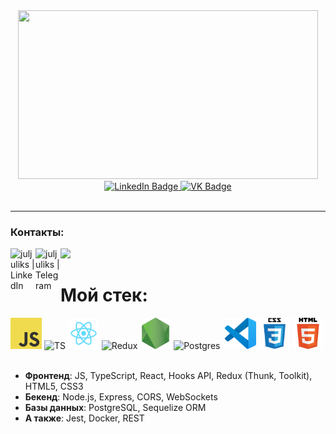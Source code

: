 <div id="header" align="center">
  <img src="https://media.giphy.com/media/MeJgB3yMMwIaHmKD4z/giphy.gif" width="480" height="270">
</div>


<div id="badges" align="center">
  <a href="https://www.linkedin.com/in/sandra1ex/">
    <img src="https://img.shields.io/badge/LinkedIn-blue?style=for-the-badge&logo=linkedin&logoColor=white" alt="LinkedIn Badge"/>
  </a>
  <a href="http://vk.com/darth_sandralex">
    <img src="https://img.shields.io/badge/VK-blue?style=for-the-badge&logo=vk&logoColor=white%22" alt="VK Badge"/>
  </a>
</div>
<div align="center">
  <img src="https://komarev.com/ghpvc/?username=Sandra1ex&style=flat-square&color=blue" alt=""/>
</div>

<hr />

### Контакты:

<a href='https://www.linkedin.com/in/sandra1ex/'>
  <img align="left" alt="juljuliks | LinkedIn" width="40px" src="https://img.icons8.com/color/48/000000/linkedin-2--v1.png" />
</a>

<a href='https://t.me/darth_sandralex'>
  <img align="left" alt="juljuliks | Telegram" width="40px" src="https://upload.wikimedia.org/wikipedia/commons/thumb/8/83/Telegram_2019_Logo.svg/1200px-Telegram_2019_Logo.svg.png" />
</a>
<a name="gmail" href="mailto:lubnina.alexandra@gmail.com"> 
  <img src="https://img.icons8.com/color/48/000000/gmail-new.png"/>
</a>

<br/>

<div>
  <h1>Мой стек:</h1>
  <img width='50px' src='https://raw.githubusercontent.com/github/explore/80688e429a7d4ef2fca1e82350fe8e3517d3494d/topics/javascript/javascript.png' alt='JS'/>
  <img width='50px' src='https://camo.githubusercontent.com/c80e85f44dce04441e9e4ad21e93a1484018683d4a1d330057916f471f8b0f28/68747470733a2f2f696d672e69636f6e73382e636f6d2f636f6c6f722f34382f3030303030302f747970657363726970742e706e67' alt='TS'/>
  <img width='50px' src='https://raw.githubusercontent.com/github/explore/80688e429a7d4ef2fca1e82350fe8e3517d3494d/topics/react/react.png' alt='React'/>
  <img width='50px' src='https://camo.githubusercontent.com/d3d1874579d4c426185cc3f0b5819d05cad0e3cb0d62ce2b182daea2abab84b3/68747470733a2f2f696d672e69636f6e73382e636f6d2f636f6c6f722f34382f3030303030302f72656475782e706e67' alt='Redux'/>
  <img width='50px' src='https://raw.githubusercontent.com/github/explore/80688e429a7d4ef2fca1e82350fe8e3517d3494d/topics/nodejs/nodejs.png' alt='NodeJS'/>
  <img width='50px' src='https://camo.githubusercontent.com/8d335b3eeb19064d05982dc683315a44ab75cce4a6eec5aecf8833ddb3e26319/68747470733a2f2f696d672e69636f6e73382e636f6d2f636f6c6f722f35302f3030303030302f706f73746772656573716c2e706e67' alt='Postgres'/>
  <img width='50px' src='https://camo.githubusercontent.com/bc60041f5ea7b022c6419b73a15aaac12a2ede682867ec0d3e3c9ec374dce54b/68747470733a2f2f696d672e69636f6e73382e636f6d2f636f6c6f722f34382f3030303030302f6769742e706e67' alt=''/>
  <img width='50px' src='https://raw.githubusercontent.com/github/explore/80688e429a7d4ef2fca1e82350fe8e3517d3494d/topics/visual-studio-code/visual-studio-code.png' alt=''/>
  <img width='50px' src='https://raw.githubusercontent.com/github/explore/80688e429a7d4ef2fca1e82350fe8e3517d3494d/topics/css/css.png' alt='Css'/>
  <img width='50px' src='https://raw.githubusercontent.com/github/explore/80688e429a7d4ef2fca1e82350fe8e3517d3494d/topics/html/html.png' alt='html'/>
</div>

<br/>



- **Фронтенд**: JS, TypeScript, React, Hooks API, Redux (Thunk, Toolkit), HTML5, CSS3
- **Бекенд**: Node.js, Express, CORS, WebSockets
- **Базы данных**: PostgreSQL, Sequelize ORM
- **A также**: Jest, Docker, REST

<!--
**Sandra1ex/Sandra1ex** is a ✨ _special_ ✨ repository because its `README.md` (this file) appears on your GitHub profile.
<div>
</div>
Here are some ideas to get you started:

- 🔭 I’m currently working on ...
- 🌱 I’m currently learning ...
- 👯 I’m looking to collaborate on ...
- 🤔 I’m looking for help with ...
- 💬 Ask me about ...
- 📫 How to reach me: ...
- 😄 Pronouns: ...
- ⚡ Fun fact: ...
-->
